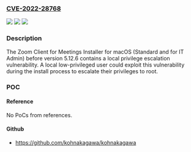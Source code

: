 ### [CVE-2022-28768](https://cve.mitre.org/cgi-bin/cvename.cgi?name=CVE-2022-28768)
![](https://img.shields.io/static/v1?label=Product&message=Zoom%20Client%20for%20Meetings%20Installer%20for%20macOS%20(Standard%20and%20for%20IT%20Admin)&color=blue)
![](https://img.shields.io/static/v1?label=Version&message=%3C%205.12.6%20&color=brighgreen)
![](https://img.shields.io/static/v1?label=Vulnerability&message=CWE-689%3A%20Permission%20Race%20Condition%20During%20Resource%20Copy&color=brighgreen)

### Description

The Zoom Client for Meetings Installer for macOS (Standard and for IT Admin) before version 5.12.6 contains a local privilege escalation vulnerability. A local low-privileged user could exploit this vulnerability during the install process to escalate their privileges to root.

### POC

#### Reference
No PoCs from references.

#### Github
- https://github.com/kohnakagawa/kohnakagawa


